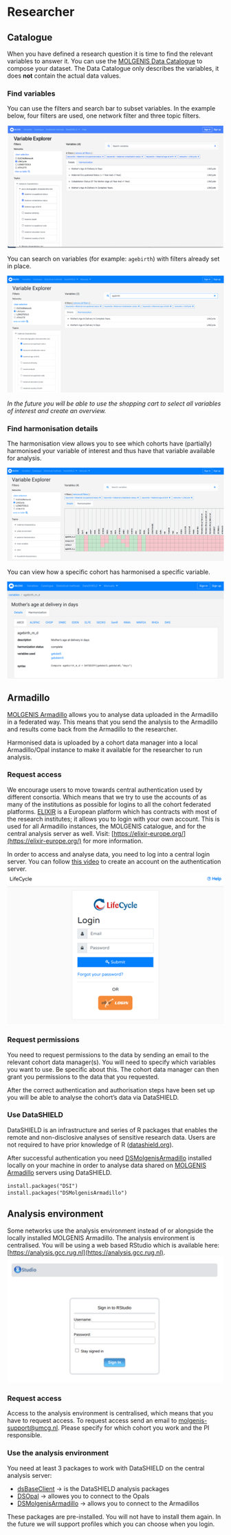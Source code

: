 # Researcher

## Catalogue

When you have defined a research question it is time to find the relevant variables to answer it. You can use the [MOLGENIS Data Catalogue](https://data-catalogue.molgeniscloud.org/catalogue/catalogue/#/) to compose your dataset. The Data Catalogue only describes the variables, it does **not** contain the actual data values.

### Find variables

You can use the filters and search bar to subset variables. In the example below, four filters are used, one network filter and three topic filters.

![Variable explorer filters](img/cat_variable-explorer.png)

You can search on variables (for example: `agebirth`) with filters already set in place.

![Variable explorer search](img/cat_search-variables.png)

*In the future you will be able to use the shopping cart to select all variables of interest and create an overview.*

### Find harmonisation details

The harmonisation view allows you to see which cohorts have (partially) harmonised your variable of interest and thus have that variable available for analysis.

![Variable explorer harmonisation specifications](img/cat_harmonisation-specifications.png)

You can view how a specific cohort has harmonised a specific variable.

![Variable explorer cohort harmonisation specification](img/cat_cohort-harmonised-variable.png)

## Armadillo

[MOLGENIS Armadillo](https://github.com/molgenis/molgenis-r-armadillo) allows you to analyse data uploaded in the Armadillo in a federated way. This means that you send the analysis to the Armadillo and results come back from the Armadillo to the researcher.

Harmonised data is uploaded by a cohort data manager into a local Armadillo/Opal instance to make it available for the researcher to run analysis.

### Request access

We encourage users to move towards central authentication used by different consortia. Which means that we try to use the accounts of as many of the institutions as possible for logins to all the cohort federated platforms. [ELIXIR](https://elixir-europe.org/) is a European platform which has contracts with most of the research institutes; it allows you to login with your own account. This is used for all Armadillo instances, the MOLGENIS catalogue, and for the central analysis server as well. Visit: [https://elixir-europe.org/](https://elixir-europe.org/) for more information.

In order to access and analyse data, you need to log into a central login server. You can follow [this video](https://youtu.be/Gj0uANX8nIw) to create an account on the authentication server.
![Armadillo LifeCycle Authentication](img/cat_armadillo-lifecycle-login.png)

### Request permissions

You need to request permissions to the data by sending an email to the relevant cohort data manager(s). You will need to specify which variables you want to use. Be specific about this. The cohort data manager can then grant you permissions to the data that you requested.

After the correct authentication and authorisation steps have been set up you will be able to analyse the cohort’s data via DataSHIELD.

### Use DataSHIELD

DataSHIELD is an infrastructure and series of R packages that enables the remote and non-disclosive analyses of sensitive research data. Users are not required to have prior knowledge of R ([datashield.org](https://www.datashield.org/)).

After successful authentication you need [DSMolgenisArmadillo](https://molgenis.github.io/molgenis-r-datashield/) installed locally on your machine in order to analyse data shared on [MOLGENIS Armadillo](https://github.com/molgenis/molgenis-service-armadillo) servers using DataSHIELD.

    install.packages("DSI")
    install.packages("DSMolgenisArmadillo")

## Analysis environment

Some networks use the analysis environment instead of or alongside the locally installed MOLGENIS Armadillo. The analysis environment is centralised. You will be using a web based RStudio which is available here: [https://analysis.gcc.rug.nl](https://analysis.gcc.rug.nl).
![Rstudio analysis envirioment login](img/cat_rstudio-login.png)

### Request access

Access to the analysis environment is centralised, which means that you have to request access. To request access send an email to [molgenis-support@umcg.nl](mailto:molgenis-support@umcg.nl). Please specify for which cohort you work and the PI responsible.

### Use the analysis environment

You need at least 3 packages to work with DataSHIELD on the central analysis server:

- [dsBaseClient](https://github.com/datashield/dsBaseClient) → is the DataSHIELD analysis packages
- [DSOpal](https://github.com/datashield/DSOpal) → allowes you to connect to the Opals
- [DSMolgenisArmadillo](https://molgenis.github.io/molgenis-r-datashield) → allows you to connect to the Armadillos

These packages are pre-installed. You will not have to install them again. In the future we will support profiles which you can choose when you login.
